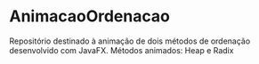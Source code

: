 # AnimacaoOrdenacao
Repositório destinado à animação de dois métodos de ordenação desenvolvido com JavaFX. Métodos animados: Heap e Radix
